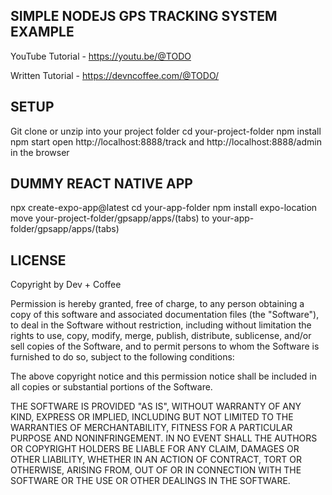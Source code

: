## SIMPLE NODEJS GPS TRACKING SYSTEM EXAMPLE
YouTube Tutorial - https://youtu.be/@TODO

Written Tutorial - https://devncoffee.com/@TODO/

## SETUP
Git clone or unzip into your project folder
cd your-project-folder
npm install
npm start
open http://localhost:8888/track and http://localhost:8888/admin in the browser

## DUMMY REACT NATIVE APP
npx create-expo-app@latest 
cd your-app-folder
npm install expo-location
move your-project-folder/gpsapp/apps/(tabs) to your-app-folder/gpsapp/apps/(tabs)

## LICENSE
Copyright by Dev + Coffee

Permission is hereby granted, free of charge, to any person obtaining a copy
of this software and associated documentation files (the "Software"), to deal
in the Software without restriction, including without limitation the rights
to use, copy, modify, merge, publish, distribute, sublicense, and/or sell
copies of the Software, and to permit persons to whom the Software is
furnished to do so, subject to the following conditions:

The above copyright notice and this permission notice shall be included in all
copies or substantial portions of the Software.

THE SOFTWARE IS PROVIDED "AS IS", WITHOUT WARRANTY OF ANY KIND, EXPRESS OR
IMPLIED, INCLUDING BUT NOT LIMITED TO THE WARRANTIES OF MERCHANTABILITY,
FITNESS FOR A PARTICULAR PURPOSE AND NONINFRINGEMENT. IN NO EVENT SHALL THE
AUTHORS OR COPYRIGHT HOLDERS BE LIABLE FOR ANY CLAIM, DAMAGES OR OTHER
LIABILITY, WHETHER IN AN ACTION OF CONTRACT, TORT OR OTHERWISE, ARISING FROM,
OUT OF OR IN CONNECTION WITH THE SOFTWARE OR THE USE OR OTHER DEALINGS IN THE
SOFTWARE.
